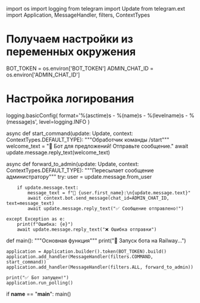 import os
import logging
from telegram import Update
from telegram.ext import Application, MessageHandler, filters, ContextTypes

# Получаем настройки из переменных окружения
BOT_TOKEN = os.environ['BOT_TOKEN']
ADMIN_CHAT_ID = os.environ['ADMIN_CHAT_ID']

# Настройка логирования
logging.basicConfig(
    format='%(asctime)s - %(name)s - %(levelname)s - %(message)s',
    level=logging.INFO
)

async def start_command(update: Update, context: ContextTypes.DEFAULT_TYPE):
    """Обработчик команды /start"""
    welcome_text = "🤖 Бот для предложений! Отправьте сообщение."
    await update.message.reply_text(welcome_text)

async def forward_to_admin(update: Update, context: ContextTypes.DEFAULT_TYPE):
    """Пересылает сообщение администратору"""
    try:
        user = update.message.from_user
        
        if update.message.text:
            message_text = f"👤 {user.first_name}:\n{update.message.text}"
            await context.bot.send_message(chat_id=ADMIN_CHAT_ID, text=message_text)
            await update.message.reply_text("✅ Сообщение отправлено!")
            
    except Exception as e:
        print(f"Ошибка: {e}")
        await update.message.reply_text("❌ Ошибка отправки")

def main():
    """Основная функция"""
    print("🚀 Запуск бота на Railway...")
    
    application = Application.builder().token(BOT_TOKEN).build()
    application.add_handler(MessageHandler(filters.COMMAND, start_command))
    application.add_handler(MessageHandler(filters.ALL, forward_to_admin))
    
    print("✅ Бот запущен!")
    application.run_polling()

if __name__ == "__main__":
    main()
